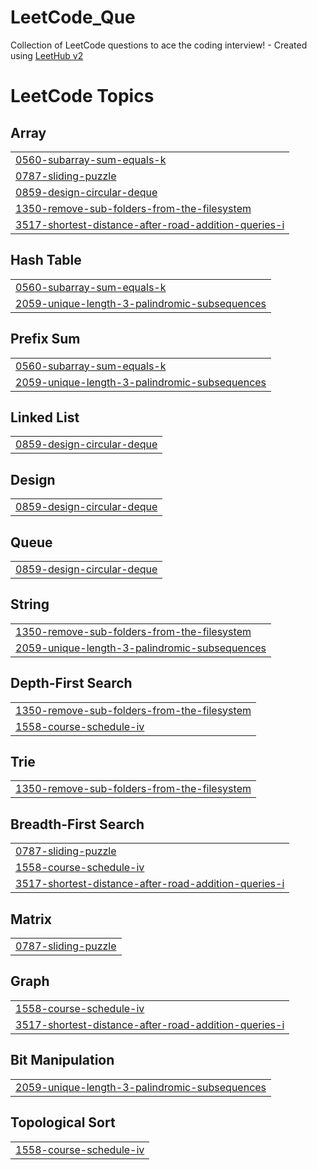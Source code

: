 # LeetCode_Que
Collection of LeetCode questions to ace the coding interview! - Created using [LeetHub v2](https://github.com/arunbhardwaj/LeetHub-2.0)

<!---LeetCode Topics Start-->
# LeetCode Topics
## Array
|  |
| ------- |
| [0560-subarray-sum-equals-k](https://github.com/spranjal3301/LeetCode_Que/tree/master/0560-subarray-sum-equals-k) |
| [0787-sliding-puzzle](https://github.com/spranjal3301/LeetCode_Que/tree/master/0787-sliding-puzzle) |
| [0859-design-circular-deque](https://github.com/spranjal3301/LeetCode_Que/tree/master/0859-design-circular-deque) |
| [1350-remove-sub-folders-from-the-filesystem](https://github.com/spranjal3301/LeetCode_Que/tree/master/1350-remove-sub-folders-from-the-filesystem) |
| [3517-shortest-distance-after-road-addition-queries-i](https://github.com/spranjal3301/LeetCode_Que/tree/master/3517-shortest-distance-after-road-addition-queries-i) |
## Hash Table
|  |
| ------- |
| [0560-subarray-sum-equals-k](https://github.com/spranjal3301/LeetCode_Que/tree/master/0560-subarray-sum-equals-k) |
| [2059-unique-length-3-palindromic-subsequences](https://github.com/spranjal3301/LeetCode_Que/tree/master/2059-unique-length-3-palindromic-subsequences) |
## Prefix Sum
|  |
| ------- |
| [0560-subarray-sum-equals-k](https://github.com/spranjal3301/LeetCode_Que/tree/master/0560-subarray-sum-equals-k) |
| [2059-unique-length-3-palindromic-subsequences](https://github.com/spranjal3301/LeetCode_Que/tree/master/2059-unique-length-3-palindromic-subsequences) |
## Linked List
|  |
| ------- |
| [0859-design-circular-deque](https://github.com/spranjal3301/LeetCode_Que/tree/master/0859-design-circular-deque) |
## Design
|  |
| ------- |
| [0859-design-circular-deque](https://github.com/spranjal3301/LeetCode_Que/tree/master/0859-design-circular-deque) |
## Queue
|  |
| ------- |
| [0859-design-circular-deque](https://github.com/spranjal3301/LeetCode_Que/tree/master/0859-design-circular-deque) |
## String
|  |
| ------- |
| [1350-remove-sub-folders-from-the-filesystem](https://github.com/spranjal3301/LeetCode_Que/tree/master/1350-remove-sub-folders-from-the-filesystem) |
| [2059-unique-length-3-palindromic-subsequences](https://github.com/spranjal3301/LeetCode_Que/tree/master/2059-unique-length-3-palindromic-subsequences) |
## Depth-First Search
|  |
| ------- |
| [1350-remove-sub-folders-from-the-filesystem](https://github.com/spranjal3301/LeetCode_Que/tree/master/1350-remove-sub-folders-from-the-filesystem) |
| [1558-course-schedule-iv](https://github.com/spranjal3301/LeetCode_Que/tree/master/1558-course-schedule-iv) |
## Trie
|  |
| ------- |
| [1350-remove-sub-folders-from-the-filesystem](https://github.com/spranjal3301/LeetCode_Que/tree/master/1350-remove-sub-folders-from-the-filesystem) |
## Breadth-First Search
|  |
| ------- |
| [0787-sliding-puzzle](https://github.com/spranjal3301/LeetCode_Que/tree/master/0787-sliding-puzzle) |
| [1558-course-schedule-iv](https://github.com/spranjal3301/LeetCode_Que/tree/master/1558-course-schedule-iv) |
| [3517-shortest-distance-after-road-addition-queries-i](https://github.com/spranjal3301/LeetCode_Que/tree/master/3517-shortest-distance-after-road-addition-queries-i) |
## Matrix
|  |
| ------- |
| [0787-sliding-puzzle](https://github.com/spranjal3301/LeetCode_Que/tree/master/0787-sliding-puzzle) |
## Graph
|  |
| ------- |
| [1558-course-schedule-iv](https://github.com/spranjal3301/LeetCode_Que/tree/master/1558-course-schedule-iv) |
| [3517-shortest-distance-after-road-addition-queries-i](https://github.com/spranjal3301/LeetCode_Que/tree/master/3517-shortest-distance-after-road-addition-queries-i) |
## Bit Manipulation
|  |
| ------- |
| [2059-unique-length-3-palindromic-subsequences](https://github.com/spranjal3301/LeetCode_Que/tree/master/2059-unique-length-3-palindromic-subsequences) |
## Topological Sort
|  |
| ------- |
| [1558-course-schedule-iv](https://github.com/spranjal3301/LeetCode_Que/tree/master/1558-course-schedule-iv) |
<!---LeetCode Topics End-->
